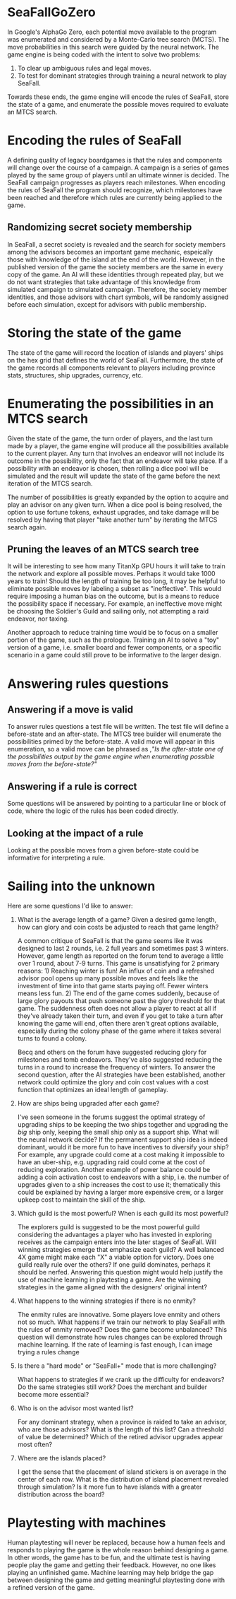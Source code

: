 # SeaFallGoZero
In Google's AlphaGo Zero, each potential move available to the program was enumerated and considered by a Monte-Carlo tree search (MCTS). The move probabilities in this search were guided by the neural network. The game engine is being coded with the intent to solve two problems:
1. To clear up ambiguous rules and legal moves.
2. To test for dominant strategies through training a neural network to play SeaFall.

Towards these ends, the game engine will encode the rules of SeaFall, store the state of a game, and enumerate the possible moves required to evaluate an MTCS search.

# Encoding the rules of SeaFall
A defining quality of legacy boardgames is that the rules and components will change over the course of a campaign. A campaign is a series of games played by the same group of players until an ultimate winner is decided. The SeaFall campaign progresses as players reach milestones. When encoding the rules of SeaFall the program should recognize, which milestones have been reached and therefore which rules are currently being applied to the game.

## Randomizing secret society membership
In SeaFall, a secret society is revealed and the search for society members among the advisors becomes an important game mechanic, espeically those with knowledge of the island at the end of the world. However, in the published version of the game the society members are the same in every copy of the game. An AI will these identities through repeated play, but we do not want strategies that take advantage of this knowledge from simulated campaign to simulated campaign. Therefore, the society member identities, and those advisors with chart symbols, will be randomly assigned before each simulation, except for advisors with public membership.

# Storing the state of the game
The state of the game will record the location of islands and players' ships on the hex grid that defines the world of SeaFall. Furthermore, the state of the game records all components relevant to players including province stats, structures, ship upgrades, currency, etc.

# Enumerating the possibilities in an MTCS search
Given the state of the game, the turn order of players, and the last turn made by a player, the game engine will produce all the possibilities available to the current player. Any turn that involves an endeavor will not include its outcome in the possibility, only the fact that an endeavor will take place. If a possibility with an endeavor is chosen, then rolling a dice pool will be simulated and the result will update the state of the game before the next iteration of the MTCS search.

The number of possibilities is greatly expanded by the option to acquire and play an advisor on any given turn. When a dice pool is being resolved, the option to use fortune tokens, exhaust upgrades, and take damage will be resolved by having that player "take another turn" by iterating the MTCS search again.

## Pruning the leaves of an MTCS search tree
It will be interesting to see how many TitanXp GPU hours it will take to train the network and explore all possible moves. Perhaps it would take 1000 years to train! Should the length of training be too long, it may be helpful to eliminate possible moves by labeling a subset as "ineffective". This would require imposing a human bias on the outcome, but is a means to reduce the possibility space if necessary. For example, an ineffective move might be choosing the Soldier's Guild and sailing only, not attempting a raid endeavor, nor taxing.

Another approach to reduce training time would be to focus on a smaller portion of the game, such as the prologue. Training an AI to solve a "toy" version of a game, i.e. smaller board and fewer components, or a specific scenario in a game could still prove to be informative to the larger design.

# Answering rules questions
## Answering if a move is valid
To answer rules questions a test file will be written. The test file will define a before-state and an after-state. The MTCS tree builder will enumerate the possibilities primed by the before-state. A valid move will appear in this enumeration, so a valid move can be phrased as ,*"Is the after-state one of the possibilities output by the game engine when enumerating possible moves from the before-state?"*

## Answering if a rule is correct
Some questions will be answered by pointing to a particular line or block of code, where the logic of the rules has been coded directly.

## Looking at the impact of a rule
Looking at the possible moves from a given before-state could be informative for interpreting a rule.

# Sailing into the unknown
Here are some questions I'd like to answer:
1. What is the average length of a game? Given a desired game length, how can glory and coin costs be adjusted to reach that game length?

    A common critique of SeaFall is that the game seems like it was designed to last 2 rounds, i.e. 2 full years and sometimes past 3 winters. However, game length as reported on the forum tend to average a little over 1 round, about 7-9 turns. This game is unsatisfying for 2 primary reasons: 1) Reaching winter is fun! An influx of coin and a refreshed advisor pool opens up many possible moves and feels like the investment of time into that game starts paying off. Fewer winters means less fun. 2) The end of the game comes suddenly, because of large glory payouts that push someone past the glory threshold for that game. The suddenness often does not allow a player to react at all if they've already taken their turn, and even if you get to take a turn after knowing the game will end, often there aren't great options available, especially during the colony phase of the game where it takes several turns to found a colony.

    Becq and others on the forum have suggested reducing glory for milestones and tomb endeavors. They've also suggested reducing the turns in a round to increase the frequency of winters. To answer the second question, after the AI strategies have been established, another network could optimize the glory and coin cost values with a cost function that optimizes an ideal length of gameplay.

1. How are ships being upgraded after each game?

    I've seen someone in the forums suggest the optimal strategy of upgrading ships to be keeping the two ships together and upgrading the *big* ship only, keeping the small ship only as a support ship. What will the neural network decide? If the permanent support ship idea is indeed dominant, would it be more fun to have incentives to diversify your ship? For example, any upgrade could come at a cost making it impossible to have an uber-ship, e.g. upgrading raid could come at the cost of reducing exploration. Another example of power balance could be adding a coin activation cost to endeavors with a ship, i.e. the number of upgrades given to a ship increases the cost to use it; thematically this could be explained by having a larger more expensive crew, or a larger upkeep cost to maintain the skill of the ship.

1. Which guild is the most powerful? When is each guild its most powerful?

    The explorers guild is suggested to be the most powerful guild considering the advantages a player who has invested in exploring receives as the campaign enters into the later stages of SeaFall. Will winning strategies emerge that emphasize each guild? A well balanced 4X game might make each "X" a viable option for victory. Does one guild really rule over the others? If one guild dominates, perhaps it should be nerfed. Answering this question might would help justify the use of machine learning in playtesting a game. Are the winning strategies in the game aligned with the designers' original intent?

1. What happens to the winning strategies if there is no enmity?

    The enmity rules are innovative. Some players love enmity and others not so much. What happens if we train our network to play SeaFall with the rules of enmity removed? Does the game become unbalanced? This question will demonstrate how rules changes can be explored through machine learning. If the rate of learning is fast enough, I can image trying a rules change

1. Is there a "hard mode" or "SeaFall+" mode that is more challenging?

    What happens to strategies if we crank up the difficulty for endeavors? Do the same strategies still work? Does the merchant and builder become more essential?

1. Who is on the advisor most wanted list?

    For any dominant strategy, when a province is raided to take an advisor, who are those advisors? What is the length of this list? Can a threshold of value be determined? Which of the retired advisor upgrades appear most often?

1. Where are the islands placed?

    I get the sense that the placement of island stickers is on average in the center of each row. What is the distribution of island placement revealed through simulation? Is it more fun to have islands with a greater distribution across the board?

# Playtesting with machines
Human playtesting will never be replaced, because how a human feels and responds to playing the game is the whole reason behind designing a game. In other words, the game has to be fun, and the ultimate test is having people play the game and getting their feedback. However, no one likes playing an unfinished game. Machine learning may help bridge the gap between designing the game and getting meaningful playtesting done with a refined version of the game.
